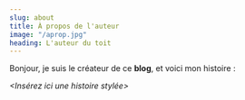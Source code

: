 ```yaml
---
slug: about
title: À propos de l'auteur
image: "/aprop.jpg"
heading: L'auteur du toit
---
```

Bonjour, je suis le créateur de ce **blog**, et voici mon histoire :

*<Insérez ici une histoire stylée>*